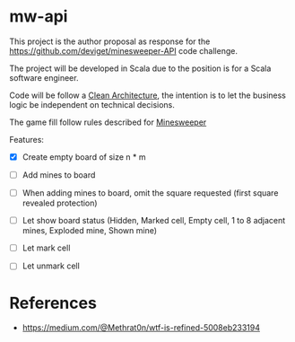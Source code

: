 # mw-api

This project is the author proposal as response for the https://github.com/deviget/minesweeper-API 
code challenge.

The project will be developed in Scala due to the position is for a Scala software engineer.

Code will be follow a [Clean Architecture](https://engineering.etermax.com/clean-microservice-architecture-in-practice-63051aeb016b),
the intention is to let the business logic be independent on technical decisions.
   
The game fill follow rules described for [Minesweeper](https://en.wikipedia.org/wiki/Minesweeper_(video_game))


Features:

* [X] Create empty board of size n * m
* [ ] Add mines to board
* [ ] When adding mines to board, omit the square requested (first square revealed protection)
* [ ] Let show board status (Hidden, Marked cell, Empty cell, 1 to 8 adjacent mines, Exploded mine, Shown mine) 
* [ ] Let mark cell
* [ ] Let unmark cell


# References

* https://medium.com/@Methrat0n/wtf-is-refined-5008eb233194
